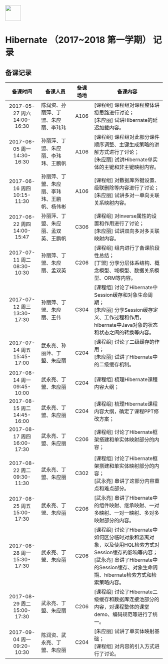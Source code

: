 ﻿<img src="https://raw.githubusercontent.com/edu2act/2017-2018_1st_Courses/master/Image/logo.png" height="50" /> 

#  Hibernate （2017~2018 第一学期）  记录

## 备课记录

| 备课时间                   | 备课人员                | 备课场地 | 备课内容 |
|:-------------------------:|------------------------|:-------:|---------|
|2017-05-27 周六 14:00-16:30|陈润资、孙丽萍、丁盟、朱应丽、李玮玮|A106|[课程组] 课程组对课程整体讲授思路进行讨论； <br/>[朱应丽] 试讲Hibernate的延迟加载内容。|
|2017-06-05 周一 14:30-16:30|孙丽萍、丁盟、朱应丽、李玮玮、王鹏帆|A106|[课程组] 课程组对此部分课件顺序调整、主键生成策略的讲解方式进行了讨论；<br/>[朱应丽] 试讲Hibernate单实体的主键和非主键映射内容。|
|2017-06-16 周四 10:15-11:30|孙丽萍、丁盟、朱应丽、李玮玮、王鹏帆、杨伟彬|A106|[课程组] 对数据库外键设置、级联删除等内容进行了讨论；<br/>[朱应丽] 试讲多对一单向关联关系映射内容。|
|2017-06-22 周四 14:00-15:47|孙丽萍、丁盟、朱应丽、孟双英、王鹏帆|C306|[课程组] 对inverse属性的设置和作用进行了讨论；<br/>[朱应丽] 试讲双向多对多关联映射内容。|
|2017-07-11 周二 08:30-10:30|孙丽萍、丁盟、朱应丽、孟双英|C206|[课程组] 组内进行了备课阶段性总结；<br/>[丁盟] 分享分层体系结构、概念模型、域模型、数据关系模型、ORM等内容。|
|2017-07-12 周三 13:30-17:30|孙丽萍、丁盟、朱应丽、王伟|C304|[课程组] 讨论了Hibernate中Session缓存和对象生命周期；<br/>[朱应丽] 分享Session缓存定义、工作过程和作用，hibernate中Java对象的状态和状态之间的转换等内容。|
|2017-07-14 周五 15:45-17:00|武永亮、孙丽萍、丁盟、朱应丽|C204|[课程组] 讨论了二级缓存的作用；<br/>[朱应丽] 试讲了Hibernate中的二级缓存机制。|
|2017-08-14 周一 09:45-10:00|武永亮、丁盟、朱应丽|C204|[课程组] 梳理Hibernate课程内容大纲；|
|2017-08-15 周二 14:45-16:00|武永亮、丁盟、朱应丽|C204|[课程组] 梳理Hibernate课程内容大纲，确定了课程PPT修改方案；|
|2017-08-17 周四 16:00-17:30|武永亮、丁盟、朱应丽|C206|[课程组] 讨论了Hibernate框架搭建和单实体映射部分的内容；|
|2017-08-22 周二 09:30-11:30|武永亮、丁盟、朱应丽|C302|[课程组] 讨论了Hibernate框架搭建和单实体映射部分的内容；<br/>[武永亮] 串讲了这部分内容重点和难点部分。|
|2017-08-25 周五 15:00-17:30|武永亮、丁盟、朱应丽|C206|[武永亮] 串讲了Hibernate中的组件映射、继承映射、一对多映射、一对一映射、多对多映射部分的内容。|
|2017-08-28 周一 15:30-17:30|武永亮、丁盟、朱应丽|C206|[课程组] 讨论了Hibernate中如何区分临时对象和游离对象，以及使用HQL检索方式对Session缓存的影响等内容；<br/>[武永亮] 串讲了Hibernate中的Session缓存、对象生命周期、hibernate检索方式和检索策略内容。|
|2017-08-29 周二 15:00-17:30|武永亮、丁盟、朱应丽|C206|[课程组] 讨论了Hibernate二级缓存和数据库连接池部分的内容，对课程整体的课堂demo、编码规范等进行了统一。|
|2017-09-04 周一 09:20-10:30|陈润资、武永亮、丁盟、朱应丽|C204|[朱应丽] 试讲了单实体映射基础；<br/>[课程组] 对内容的引入方式进行了讨论。